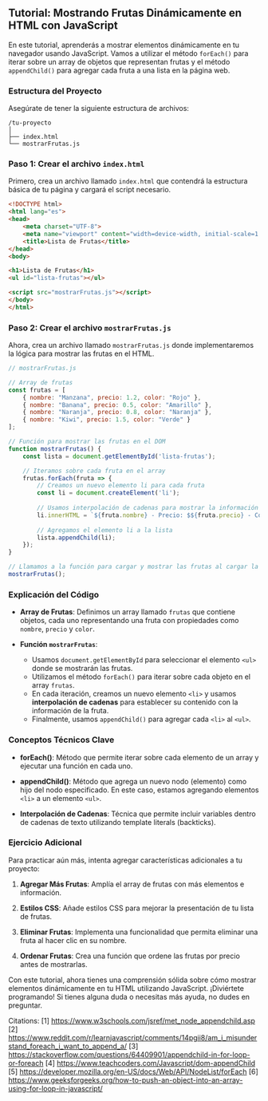 ## Tutorial: Mostrando Frutas Dinámicamente en HTML con JavaScript

En este tutorial, aprenderás a mostrar elementos dinámicamente en tu navegador usando JavaScript. Vamos a utilizar el método `forEach()` para iterar sobre un array de objetos que representan frutas y el método `appendChild()` para agregar cada fruta a una lista en la página web.

### Estructura del Proyecto

Asegúrate de tener la siguiente estructura de archivos:

```
/tu-proyecto
│
├── index.html
└── mostrarFrutas.js
```

### Paso 1: Crear el archivo `index.html`

Primero, crea un archivo llamado `index.html` que contendrá la estructura básica de tu página y cargará el script necesario.

```html
<!DOCTYPE html>
<html lang="es">
<head>
    <meta charset="UTF-8">
    <meta name="viewport" content="width=device-width, initial-scale=1.0">
    <title>Lista de Frutas</title>
</head>
<body>

<h1>Lista de Frutas</h1>
<ul id="lista-frutas"></ul>

<script src="mostrarFrutas.js"></script>
</body>
</html>
```

### Paso 2: Crear el archivo `mostrarFrutas.js`

Ahora, crea un archivo llamado `mostrarFrutas.js` donde implementaremos la lógica para mostrar las frutas en el HTML.

```javascript
// mostrarFrutas.js

// Array de frutas
const frutas = [
    { nombre: "Manzana", precio: 1.2, color: "Rojo" },
    { nombre: "Banana", precio: 0.5, color: "Amarillo" },
    { nombre: "Naranja", precio: 0.8, color: "Naranja" },
    { nombre: "Kiwi", precio: 1.5, color: "Verde" }
];

// Función para mostrar las frutas en el DOM
function mostrarFrutas() {
    const lista = document.getElementById('lista-frutas');

    // Iteramos sobre cada fruta en el array
    frutas.forEach(fruta => {
        // Creamos un nuevo elemento li para cada fruta
        const li = document.createElement('li');
        
        // Usamos interpolación de cadenas para mostrar la información
        li.innerHTML = `${fruta.nombre} - Precio: $${fruta.precio} - Color: ${fruta.color}`;
        
        // Agregamos el elemento li a la lista
        lista.appendChild(li);
    });
}

// Llamamos a la función para cargar y mostrar las frutas al cargar la página
mostrarFrutas();
```

### Explicación del Código

- **Array de Frutas**: Definimos un array llamado `frutas` que contiene objetos, cada uno representando una fruta con propiedades como `nombre`, `precio` y `color`.

- **Función `mostrarFrutas`**:
  - Usamos `document.getElementById` para seleccionar el elemento `<ul>` donde se mostrarán las frutas.
  - Utilizamos el método `forEach()` para iterar sobre cada objeto en el array `frutas`.
  - En cada iteración, creamos un nuevo elemento `<li>` y usamos **interpolación de cadenas** para establecer su contenido con la información de la fruta.
  - Finalmente, usamos `appendChild()` para agregar cada `<li>` al `<ul>`.

### Conceptos Técnicos Clave

- **forEach()**: Método que permite iterar sobre cada elemento de un array y ejecutar una función en cada uno.
  
- **appendChild()**: Método que agrega un nuevo nodo (elemento) como hijo del nodo especificado. En este caso, estamos agregando elementos `<li>` a un elemento `<ul>`.

- **Interpolación de Cadenas**: Técnica que permite incluir variables dentro de cadenas de texto utilizando template literals (backticks).

### Ejercicio Adicional

Para practicar aún más, intenta agregar características adicionales a tu proyecto:

1. **Agregar Más Frutas**: Amplía el array de frutas con más elementos e información.
  
2. **Estilos CSS**: Añade estilos CSS para mejorar la presentación de tu lista de frutas.

3. **Eliminar Frutas**: Implementa una funcionalidad que permita eliminar una fruta al hacer clic en su nombre.

4. **Ordenar Frutas**: Crea una función que ordene las frutas por precio antes de mostrarlas.

Con este tutorial, ahora tienes una comprensión sólida sobre cómo mostrar elementos dinámicamente en tu HTML utilizando JavaScript. ¡Diviértete programando! Si tienes alguna duda o necesitas más ayuda, no dudes en preguntar.

Citations:
[1] https://www.w3schools.com/jsref/met_node_appendchild.asp
[2] https://www.reddit.com/r/learnjavascript/comments/14pgii8/am_i_misunderstand_foreach_i_want_to_append_a/
[3] https://stackoverflow.com/questions/64409901/appendchild-in-for-loop-or-foreach
[4] https://www.teachcoders.com/Javascript/dom-appendChild
[5] https://developer.mozilla.org/en-US/docs/Web/API/NodeList/forEach
[6] https://www.geeksforgeeks.org/how-to-push-an-object-into-an-array-using-for-loop-in-javascript/